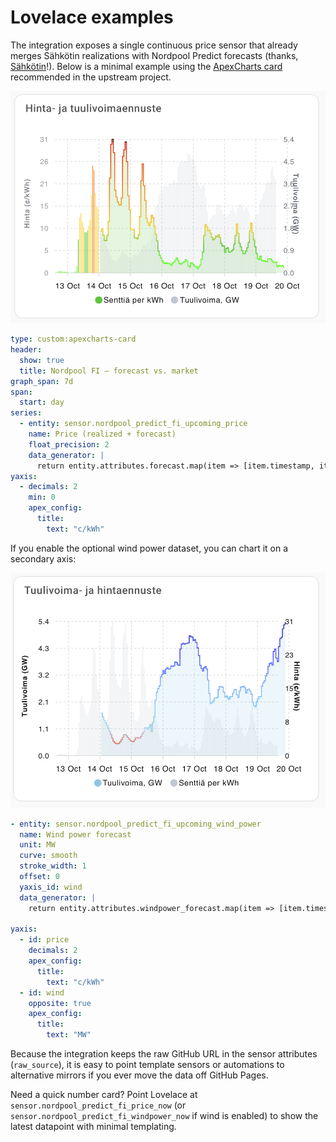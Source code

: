# Lovelace examples

The integration exposes a single continuous price sensor that already merges Sähkötin realizations with Nordpool Predict forecasts (thanks, [Sähkötin](https://sahkotin.fi/hours)!). Below is a minimal example using the [ApexCharts card](https://github.com/RomRider/apexcharts-card) recommended in the upstream project.

![Screenshot of forecast vs. market price chart in ApexCharts](npf_card_price.png)

```yaml
type: custom:apexcharts-card
header:
  show: true
  title: Nordpool FI – forecast vs. market
graph_span: 7d
span:
  start: day
series:
  - entity: sensor.nordpool_predict_fi_upcoming_price
    name: Price (realized + forecast)
    float_precision: 2
    data_generator: |
      return entity.attributes.forecast.map(item => [item.timestamp, item.value]);
yaxis:
  - decimals: 2
    min: 0
    apex_config:
      title:
        text: "c/kWh"
```

If you enable the optional wind power dataset, you can chart it on a secondary axis:

![Screenshot of combined price and wind power chart in ApexCharts](npf_card_wind.png)

```yaml
- entity: sensor.nordpool_predict_fi_upcoming_wind_power
  name: Wind power forecast
  unit: MW
  curve: smooth
  stroke_width: 1
  offset: 0
  yaxis_id: wind
  data_generator: |
    return entity.attributes.windpower_forecast.map(item => [item.timestamp, item.value]);

yaxis:
  - id: price
    decimals: 2
    apex_config:
      title:
        text: "c/kWh"
  - id: wind
    opposite: true
    apex_config:
      title:
        text: "MW"
```

Because the integration keeps the raw GitHub URL in the sensor attributes (`raw_source`), it is easy to point template sensors or automations to alternative mirrors if you ever move the data off GitHub Pages.

Need a quick number card? Point Lovelace at `sensor.nordpool_predict_fi_price_now` (or `sensor.nordpool_predict_fi_windpower_now` if wind is enabled) to show the latest datapoint with minimal templating.
